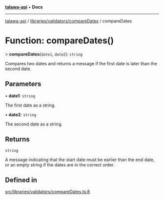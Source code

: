 [**talawa-api**](../../../../README.md) • **Docs**

***

[talawa-api](../../../../modules.md) / [libraries/validators/compareDates](../README.md) / compareDates

# Function: compareDates()

\> **compareDates**(`date1`, `date2`): `string`

Compares two dates and returns a message if the first date is later than the second date.

## Parameters

• **date1**: `string`

The first date as a string.

• **date2**: `string`

The second date as a string.

## Returns

`string`

A message indicating that the start date must be earlier than the end date, or an empty string if the dates are in the correct order.

## Defined in

[src/libraries/validators/compareDates.ts:8](https://github.com/PalisadoesFoundation/talawa-api/blob/f1c816bca43cc03a8c1bd303394e2550a50db017/src/libraries/validators/compareDates.ts#L8)
